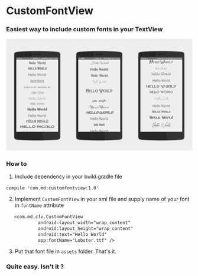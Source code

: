 # CustomFontView
###  Easiest way to include custom fonts in your TextView

![CustomFontView Demo](screenshots.png)

###  How to 

1. Include dependency in your build.gradle file

```
compile 'com.md:customfontview:1.0'
```

2. Implement `CustomFontView` in your xml file and supply name of your font in `fontName` attribute

```
   <com.md.cfv.CustomFontView
            android:layout_width="wrap_content"
            android:layout_height="wrap_content"
            android:text="Hello World"
            app:fontName="Lobster.ttf" />
```

3. Put that font file in `assets` folder. That's it.

### Quite easy. Isn't it ?

